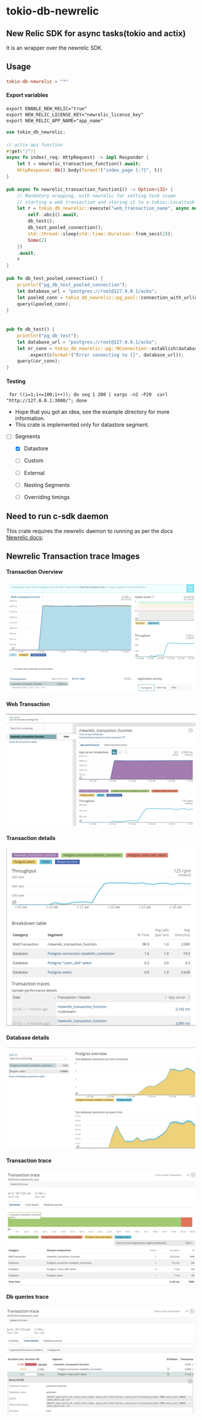 # tokio-db-newrelic

## New Relic SDK for async tasks(tokio and actix)
It is an wrapper over the newrelic SDK.

## Usage

```toml
tokio-db-newrelic = "*"
```

#### Export variables
```shell script
export ENABLE_NEW_RELIC="true"
export NEW_RELIC_LICENSE_KEY="newrelic_license_key"
export NEW_RELIC_APP_NAME="app_name"
```


```rust
use tokio_db_newrelic;

// actix api function
#[get("/")]
async fn index(_req: HttpRequest) -> impl Responder {
    let t = newrelic_transaction_function().await;
    HttpResponse::Ok().body(format!("index_page {:?}", t))
}

pub async fn newrelic_transaction_function1() -> Option<i32> {
    // Mandatory wrapping, with newrelic for setting task scope 
    // starting a web transaction and storing it to a tokio::Localtask 
    let r = tokio_db_newrelic::execute("web_transaction_name", async move {
        self::abc1().await;
        db_test();
        db_test_pooled_connection();
        std::thread::sleep(std::time::Duration::from_secs(2));
        Some(2)
    })
    .await;
    r
}

pub fn db_test_pooled_connection() {
    println!("pg_db_test_pooled_connection");
    let database_url = "postgres://root@127.0.0.1/acko";
    let pooled_conn = tokio_db_newrelic::pg_pool::connection_with_url(database_url);
    query(&pooled_conn);
}


pub fn db_test() {
    println!("pg_db_test");
    let database_url = "postgres://root@127.0.0.1/acko";
    let nr_conn = tokio_db_newrelic::pg::NConnection::establish(database_url)
        .expect(&format!("Error connecting to {}", database_url));
    query(&nr_conn);
}
```

#### Testing 
```shell script
 for ((i=1;i<=100;i++)); do seq 1 200 | xargs -n2 -P20  curl "http://127.0.0.1:3000/"; done
```

- Hope that you got an idea, see the example directory for more information.
- This crate is implemented only for datastore segment.

* [ ] Segments 
    * [x] Datastore
    * [ ] Custom
    * [ ] External
    * [ ] Nesting Segments
    * [ ] Overriding timings
    

## Need to run c-sdk daemon
This crate requires the newrelic daemon to running as per the docs [Newrelic docs][c-sdk];
 
[c-sdk]: https://docs.newrelic.com/docs/agents/c-sdk/get-started/introduction-c-sdk#architecture

## Newrelic Transaction trace Images

#### Transaction Overview
![Overview](./images/Overview.png)

#### Web Transaction
![Web Transaction](./images/web%20transaction.png)

#### Transaction details
![Transaction details](./images/transaction%20details.png)

#### Database details
![Database](./images/Database.png)

#### Transaction trace
![Transaction trace](./images/transaction%20trace.png)

#### Db queries trace
![Db queries trace](./images/db%20queries%20traces.png)